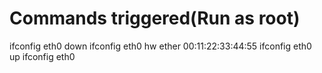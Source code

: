 # Commands triggered(Run as root)

ifconfig eth0 down
ifconfig eth0 hw ether 00:11:22:33:44:55
ifconfig eth0 up
ifconfig eth0